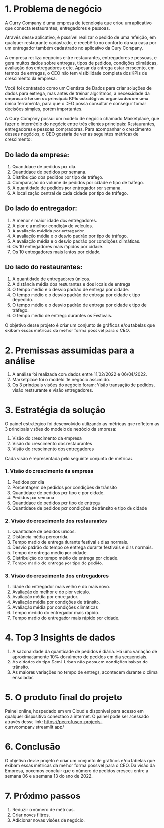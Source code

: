 #  1. Problema de negócio

A Curry Company é uma empresa de tecnologia que criou um aplicativo que conecta restaurantes, entregadores e pessoas.

Através desse aplicativo, é possível realizar o pedido de uma refeição, em qualquer restaurante cadastrado, e recebê-lo no conforto da sua casa por um entregador também cadastrado no aplicativo da Cury Company.

A empresa realiza negócios entre restaurantes, entregadores e pessoas, e gera muitos dados sobre entregas, tipos de pedidos, condições climáticas, avaliação dos entregadores e etc. Apesar da entrega estar crescento, em termos de entregas, o CEO não tem visibilidade completa dos KPIs de crescimento da empresa.

Você foi contratado como um Cientista de Dados para criar soluções de dados para entrega, mas antes de treinar algoritmos, a necessidade da empresa é ter um os principais KPIs estratégicos organizados em uma única ferramenta, para que o CEO possa consultar e conseguir tomar decisões simples, porém importantes.

A Cury Company possui um modelo de negócio chamado Marketplace, que fazer o intermédio do negócio entre três clientes principais: Restaurantes, entregadores e pessoas compradoras. Para acompanhar o crescimento desses negócios, o CEO gostaria de ver as seguintes métricas de crescimento:

## Do lado da empresa:
1. Quantidade de pedidos por dia.
2. Quantidade de pedidos por semana.
3. Distribuição dos pedidos por tipo de tráfego.
4. Comparação do volume de pedidos por cidade e tipo de tráfego.
5. A quantidade de pedidos por entregador por semana.
6. A localização central de cada cidade por tipo de tráfego.


## Do lado do entregador:

1. A menor e maior idade dos entregadores.
2. A pior e a melhor condição de veículos.
3. A avaliação médida por entregador.
4. A avaliação média e o desvio padrão por tipo de tráfego.
5. A avaliação média e o desvio padrão por condições climáticas.
6. Os 10 entregadores mais rápidos por cidade.
7. Os 10 entregadores mais lentos por cidade.


## Do lado do restaurantes:

1. A quantidade de entregadores únicos.
2. A distância média dos resturantes e dos locais de entrega.
3. O tempo médio e o desvio padrão de entrega por cidade.
4. O tempo médio e o desvio padrão de entrega por cidade e tipo depedido.
5. O tempo médio e o desvio padrão de entrega por cidade e tipo de tráfego.
6. O tempo médio de entrega durantes os Festivais.

O objetivo desse projeto é criar um conjunto de gráficos e/ou tabelas que exibam essas métricas da melhor forma possível para o CEO.

# 2. Premissas assumidas para a análise

1. A análise foi realizada com dados entre 11/02/2022 e 06/04/2022.
2. Marketplace foi o modelo de negócio assumido.
3. Os 3 principais visões do negócio foram: Visão transação de pedidos,
visão restaurante e visão entregadores.

# 3. Estratégia da solução

O painel estratégico foi desenvolvido utilizando as métricas que refletem
as 3 principais visões do modelo de negócio da empresa:
1. Visão do crescimento da empresa
2. Visão do crescimento dos restaurantes
3. Visão do crescimento dos entregadores

Cada visão é representada pelo seguinte conjunto de métricas.

### 1. Visão do crescimento da empresa

1. Pedidos por dia
2. Porcentagem de pedidos por condições de trânsito
3. Quantidade de pedidos por tipo e por cidade.
4. Pedidos por semana
5. Quantidade de pedidos por tipo de entrega
6. Quantidade de pedidos por condições de trânsito e tipo de cidade
  
### 2. Visão do crescimento dos restaurantes

1. Quantidade de pedidos únicos.
2. Distância média percorrida.
3. Tempo médio de entrega durante festival e dias normais.
4. Desvio padrão do tempo de entrega durante festivais e dias normais.
5. Tempo de entrega médio por cidade.
6. Distribuição do tempo médio de entrega por cidade.
7. Tempo médio de entrega por tipo de pedido.

### 3. Visão do crescimento dos entregadores
1. Idade do entregador mais velho e do mais novo.
2. Avaliação do melhor e do pior veículo.
3. Avaliação média por entregador.
4. Avaliação média por condições de trânsito.
5. Avaliação média por condições climáticas.
6. Tempo médido do entregador mais rápido.
7. Tempo médio do entregador mais rápido por cidade.

# 4. Top 3 Insights de dados
1. A sazonalidade da quantidade de pedidos é diária. Há uma variação
de aproximadamente 10% do número de pedidos em dia sequenciais.
2. As cidades do tipo Semi-Urban não possuem condições baixas de trânsito.
3. As maiores variações no tempo de entrega, acontecem durante o clima ensoladao.
# 5. O produto final do projeto
Painel online, hospedado em um Cloud e disponível para acesso em
qualquer dispositivo conectado à internet.
O painel pode ser acessado através desse link: https://pedrofusco-projects-currycompany.streamlit.app/
# 6. Conclusão
O objetivo desse projeto é criar um conjunto de gráficos e/ou tabelas que
exibam essas métricas da melhor forma possível para o CEO.
Da visão da Empresa, podemos concluir que o número de pedidos
cresceu entre a semana 06 e a semana 13 do ano de 2022.
# 7. Próximo passos
1. Reduzir o número de métricas.
2. Criar novos filtros.
3. Adicionar novas visões de negócio.
